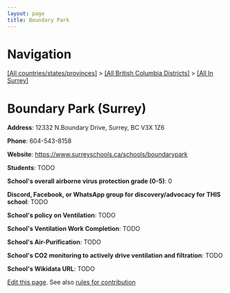 ```yaml
---
layout: page
title: Boundary Park
---
```

# Navigation

[[All countries/states/provinces]](../../..) > [[All British Columbia Districts]](../..) > [[All In Surrey]](..)

# Boundary Park (Surrey)

**Address**: 12332 N.Boundary Drive, Surrey, BC V3X 1Z6

**Phone**: 604-543-8158

**Website**: <https://www.surreyschools.ca/schools/boundarypark>

**Students**: TODO

**School's overall airborne virus protection grade (0-5)**: 0

**Discord, Facebook, or WhatsApp group for discovery/advocacy for THIS school**: TODO

**School's policy on Ventilation**: TODO

**School's Ventilation Work Completion**: TODO

**School's Air-Purification**: TODO

**School's CO2 monitoring to actively drive ventilation and filtration**: TODO

**School's Wikidata URL**: TODO


[Edit this page](https://github.com/ventilate-schools/BC/edit/main/./Surrey/Boundary_Park.md). See also [rules for contribution](../../../contribution-rules/)